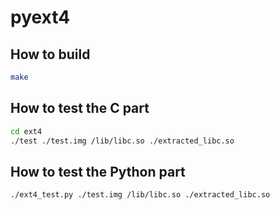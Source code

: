# pyext4

## How to build
```bash
make
``` 

## How to test the C part 
```bash
cd ext4
./test ./test.img /lib/libc.so ./extracted_libc.so
```

## How to test the Python part
```bash
./ext4_test.py ./test.img /lib/libc.so ./extracted_libc.so
```

